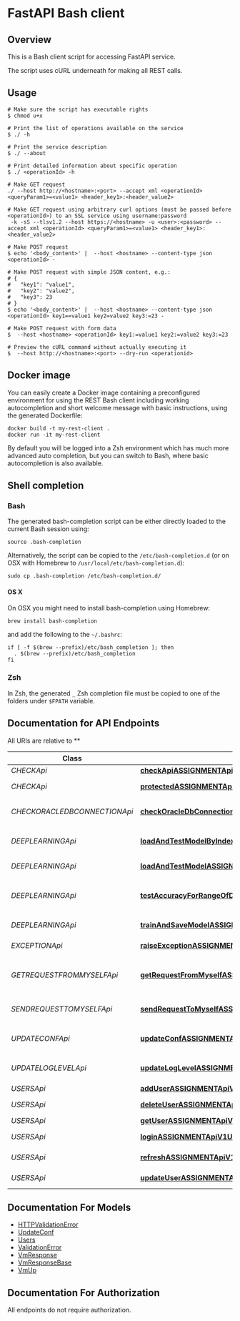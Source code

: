# FastAPI Bash client

## Overview

This is a Bash client script for accessing FastAPI service.

The script uses cURL underneath for making all REST calls.

## Usage

```shell
# Make sure the script has executable rights
$ chmod u+x 

# Print the list of operations available on the service
$ ./ -h

# Print the service description
$ ./ --about

# Print detailed information about specific operation
$ ./ <operationId> -h

# Make GET request
./ --host http://<hostname>:<port> --accept xml <operationId> <queryParam1>=<value1> <header_key1>:<header_value2>

# Make GET request using arbitrary curl options (must be passed before <operationId>) to an SSL service using username:password
 -k -sS --tlsv1.2 --host https://<hostname> -u <user>:<password> --accept xml <operationId> <queryParam1>=<value1> <header_key1>:<header_value2>

# Make POST request
$ echo '<body_content>' |  --host <hostname> --content-type json <operationId> -

# Make POST request with simple JSON content, e.g.:
# {
#   "key1": "value1",
#   "key2": "value2",
#   "key3": 23
# }
$ echo '<body_content>' |  --host <hostname> --content-type json <operationId> key1==value1 key2=value2 key3:=23 -

# Make POST request with form data
$  --host <hostname> <operationId> key1:=value1 key2:=value2 key3:=23

# Preview the cURL command without actually executing it
$  --host http://<hostname>:<port> --dry-run <operationid>

```

## Docker image

You can easily create a Docker image containing a preconfigured environment
for using the REST Bash client including working autocompletion and short
welcome message with basic instructions, using the generated Dockerfile:

```shell
docker build -t my-rest-client .
docker run -it my-rest-client
```

By default you will be logged into a Zsh environment which has much more
advanced auto completion, but you can switch to Bash, where basic autocompletion
is also available.

## Shell completion

### Bash

The generated bash-completion script can be either directly loaded to the current Bash session using:

```shell
source .bash-completion
```

Alternatively, the script can be copied to the `/etc/bash-completion.d` (or on OSX with Homebrew to `/usr/local/etc/bash-completion.d`):

```shell
sudo cp .bash-completion /etc/bash-completion.d/
```

#### OS X

On OSX you might need to install bash-completion using Homebrew:

```shell
brew install bash-completion
```

and add the following to the `~/.bashrc`:

```shell
if [ -f $(brew --prefix)/etc/bash_completion ]; then
  . $(brew --prefix)/etc/bash_completion
fi
```

### Zsh

In Zsh, the generated `_` Zsh completion file must be copied to one of the folders under `$FPATH` variable.

## Documentation for API Endpoints

All URIs are relative to **

Class | Method | HTTP request | Description
------------ | ------------- | ------------- | -------------
*CHECKApi* | [**checkApiASSIGNMENTApiV1CheckApiGet**](docs/CHECKApi.md#checkapiassingmentapiv1checkapiget) | **GET** /ASSIGNMENT/api/v1/check-api | Check Api
*CHECKApi* | [**protectedASSIGNMENTApiV1CheckProtectedGet**](docs/CHECKApi.md#protectedassingmentapiv1checkprotectedget) | **GET** /ASSIGNMENT/api/v1/check-protected | Protected
*CHECKORACLEDBCONNECTIONApi* | [**checkOracleDbConnectionASSIGNMENTApiV1CheckOracleDbConnectionGet**](docs/CHECKORACLEDBCONNECTIONApi.md#checkoracledbconnectionassingmentapiv1checkoracledbconnectionget) | **GET** /ASSIGNMENT/api/v1/check-oracle-db-connection | Check Oracle Db Connection
*DEEPLEARNINGApi* | [**loadAndTestModelByIndexASSIGNMENTApiV1LoadAndTestModelByIndexGet**](docs/DEEPLEARNINGApi.md#loadandtestmodelbyindexassingmentapiv1loadandtestmodelbyindexget) | **GET** /ASSIGNMENT/api/v1/load-and-test-model-by-index | Load And Test Model By Index
*DEEPLEARNINGApi* | [**loadAndTestModelASSIGNMENTApiV1LoadAndTestModelGet**](docs/DEEPLEARNINGApi.md#loadandtestmodelassingmentapiv1loadandtestmodelget) | **GET** /ASSIGNMENT/api/v1/load-and-test-model | Load And Test Model
*DEEPLEARNINGApi* | [**testAccuracyForRangeOfDataASSIGNMENTApiV1TestAccuracyForRangeOfDataGet**](docs/DEEPLEARNINGApi.md#testaccuracyforrangeofdataassingmentapiv1testaccuracyforrangeofdataget) | **GET** /ASSIGNMENT/api/v1/test-accuracy-for-range-of-data | Test Accuracy For Range Of Data
*DEEPLEARNINGApi* | [**trainAndSaveModelASSIGNMENTApiV1TrainAndSaveModelGet**](docs/DEEPLEARNINGApi.md#trainandsavemodelassingmentapiv1trainandsavemodelget) | **GET** /ASSIGNMENT/api/v1/train-and-save-model | Train And Save Model
*EXCEPTIONApi* | [**raiseExceptionASSIGNMENTApiV1RaiseExceptionGet**](docs/EXCEPTIONApi.md#raiseexceptionassingmentapiv1raiseexceptionget) | **GET** /ASSIGNMENT/api/v1/raise-exception | Raise Exception
*GETREQUESTFROMMYSELFApi* | [**getRequestFromMyselfASSIGNMENTApiV1GetRequestFromMyselfGet**](docs/GETREQUESTFROMMYSELFApi.md#getrequestfrommyselfassingmentapiv1getrequestfrommyselfget) | **GET** /ASSIGNMENT/api/v1/get-request-from-myself | Get Request From Myself
*SENDREQUESTTOMYSELFApi* | [**sendRequestToMyselfASSIGNMENTApiV1SendRequestToMyselfGet**](docs/SENDREQUESTTOMYSELFApi.md#sendrequesttomyselfassingmentapiv1sendrequesttomyselfget) | **GET** /ASSIGNMENT/api/v1/send-request-to-myself | Send Request To Myself
*UPDATECONFApi* | [**updateConfASSIGNMENTApiV1ImbUpdateConfPost**](docs/UPDATECONFApi.md#updateconfassingmentapiv1imbupdateconfpost) | **POST** /ASSIGNMENT/api/v1/imb/update-conf | Update Conf
*UPDATELOGLEVELApi* | [**updateLogLevelASSIGNMENTApiV1ImbUpdateLogLevelPost**](docs/UPDATELOGLEVELApi.md#updateloglevelassingmentapiv1imbupdateloglevelpost) | **POST** /ASSIGNMENT/api/v1/imb/update-log-level | Update Log Level
*USERSApi* | [**addUserASSIGNMENTApiV1UserAddPost**](docs/USERSApi.md#adduserassingmentapiv1useraddpost) | **POST** /ASSIGNMENT/api/v1/user/add | Add User
*USERSApi* | [**deleteUserASSIGNMENTApiV1UserDeleteIdDelete**](docs/USERSApi.md#deleteuserassingmentapiv1userdeleteiddelete) | **DELETE** /ASSIGNMENT/api/v1/user/delete/{id} | Delete User
*USERSApi* | [**getUserASSIGNMENTApiV1UserGetGet**](docs/USERSApi.md#getuserassingmentapiv1usergetget) | **GET** /ASSIGNMENT/api/v1/user/get | Get User
*USERSApi* | [**loginASSIGNMENTApiV1UsersLoginPost**](docs/USERSApi.md#loginassingmentapiv1usersloginpost) | **POST** /ASSIGNMENT/api/v1/users/login | Login
*USERSApi* | [**refreshASSIGNMENTApiV1UsersRefreshPost**](docs/USERSApi.md#refreshassingmentapiv1usersrefreshpost) | **POST** /ASSIGNMENT/api/v1/users/refresh | Refresh
*USERSApi* | [**updateUserASSIGNMENTApiV1UserUpdateIdPut**](docs/USERSApi.md#updateuserassingmentapiv1userupdateidput) | **PUT** /ASSIGNMENT/api/v1/user/update/{id} | Update User


## Documentation For Models

 - [HTTPValidationError](docs/HTTPValidationError.md)
 - [UpdateConf](docs/UpdateConf.md)
 - [Users](docs/Users.md)
 - [ValidationError](docs/ValidationError.md)
 - [VmResponse](docs/VmResponse.md)
 - [VmResponseBase](docs/VmResponseBase.md)
 - [VmUp](docs/VmUp.md)


## Documentation For Authorization

 All endpoints do not require authorization.

